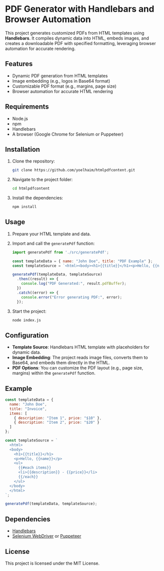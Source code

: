 
# PDF Generator with Handlebars and Browser Automation

This project generates customized PDFs from HTML templates using **Handlebars**. It compiles dynamic data into HTML, embeds images, and creates a downloadable PDF with specified formatting, leveraging browser automation for accurate rendering.

## Features

- Dynamic PDF generation from HTML templates
- Image embedding (e.g., logos in Base64 format)
- Customizable PDF format (e.g., margins, page size)
- Browser automation for accurate HTML rendering

## Requirements

- Node.js
- npm
- Handlebars
- A browser (Google Chrome for Selenium or Puppeteer)

## Installation

1. Clone the repository:

   ```bash
   git clone https://github.com/yoelhaim/htmlpdfcontent.git
   ```

2. Navigate to the project folder:

   ```bash
   cd htmlpdfcontent
   ```

3. Install the dependencies:

   ```bash
   npm install
   ```

## Usage

1. Prepare your HTML template and data.

2. Import and call the `generatePdf` function:

   ```javascript
   import generatePdf from './src/generatePdf';

   const templateData = { name: "John Doe", title: "PDF Example" };
   const templateSource = `<html><body><h1>{{title}}</h1><p>Hello, {{name}}</p></body></html>`;

   generatePdf(templateData, templateSource)
     .then((result) => {
       console.log("PDF Generated:", result.pdfBuffer);
     })
     .catch((error) => {
       console.error("Error generating PDF:", error);
     });
   ```

3. Start the project:

   ```bash
   node index.js
   ```

## Configuration

- **Template Source**: Handlebars HTML template with placeholders for dynamic data.
- **Image Embedding**: The project reads image files, converts them to Base64, and embeds them directly in the HTML.
- **PDF Options**: You can customize the PDF layout (e.g., page size, margins) within the `generatePdf` function.

## Example

```javascript
const templateData = {
  name: "John Doe",
  title: "Invoice",
  items: [
    { description: "Item 1", price: "$10" },
    { description: "Item 2", price: "$20" }
  ]
};

const templateSource = `
  <html>
  <body>
    <h1>{{title}}</h1>
    <p>Hello, {{name}}</p>
    <ul>
      {{#each items}}
      <li>{{description}} - {{price}}</li>
      {{/each}}
    </ul>
  </body>
  </html>
`;

generatePdf(templateData, templateSource);
```

## Dependencies

- [Handlebars](https://handlebarsjs.com/)
- [Selenium WebDriver](https://www.npmjs.com/package/selenium-webdriver) or [Puppeteer](https://www.npmjs.com/package/puppeteer)

## License

This project is licensed under the MIT License.
